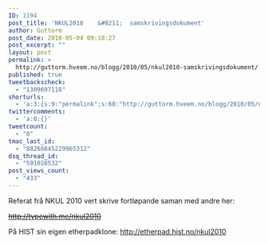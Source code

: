 ```yaml
---
ID: 1194
post_title: 'NKUL2010    &#8211;  samskrivingsdokument'
author: Guttorm
post_date: 2010-05-04 09:18:27
post_excerpt: ""
layout: post
permalink: >
  http://guttorm.hveem.no/blogg/2010/05/nkul2010-samskrivingsdokument/
published: true
tweetbackscheck:
  - "1309697118"
shorturls:
  - 'a:3:{s:9:"permalink";s:68:"http://guttorm.hveem.no/blogg/2010/05/nkul2010-samskrivingsdokument/";s:7:"tinyurl";s:26:"http://tinyurl.com/3gzvntq";s:4:"isgd";s:19:"http://is.gd/8q78Bz";}'
twittercomments:
  - 'a:0:{}'
tweetcount:
  - "0"
tmac_last_id:
  - "88260845229965312"
dsq_thread_id:
  - "591028532"
post_views_count:
  - "433"
---
```

Referat frå NKUL 2010 vert skrive fortløpande saman med andre her:
<p style="text-align: left;"><a href="http://typewith.me/nkul2010"><span style="text-decoration: line-through;">http://typewith.me/nkul2010</span></a></p>
<p style="text-align: left;">På HIST sin eigen etherpadklone: <a href="http://etherpad.hist.no/nkul2010">http://etherpad.hist.no/nkul2010</a></p>